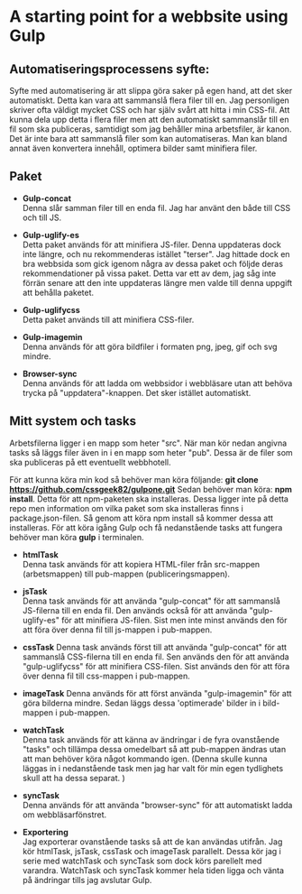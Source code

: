 # A starting point for a webbsite using Gulp

## Automatiseringsprocessens syfte:
Syfte med automatisering är att slippa göra saker på egen hand, att det sker automatiskt. Detta kan vara att sammanslå flera filer till en. Jag personligen skriver ofta väldigt mycket CSS och har själv svårt att hitta i min CSS-fil. Att kunna dela upp detta i flera filer men att den automatiskt sammanslår till en fil som ska publiceras, samtidigt som jag behåller mina arbetsfiler, är kanon. Det är inte bara att sammanslå filer som kan automatiseras. Man kan bland annat även konvertera innehåll, optimera bilder samt minifiera filer. 

## Paket
* **Gulp-concat**  
Denna slår samman filer till en enda fil. Jag har använt den både till CSS och till JS. 

* **Gulp-uglify-es**  
Detta paket används för att minifiera JS-filer. Denna uppdateras dock inte längre, och nu rekommenderas istället "terser". Jag hittade dock en bra webbsida som gick igenom några av dessa paket och följde deras rekommendationer på vissa paket. Detta var ett av dem, jag såg inte förrän senare att den inte uppdateras längre men valde till denna uppgift att behålla paketet. 

* **Gulp-uglifycss**  
Detta paket används till att minifiera CSS-filer. 

* **Gulp-imagemin**  
Denna används för att göra bildfiler i formaten png, jpeg, gif och svg mindre. 

* **Browser-sync**  
Denna används för att ladda om webbsidor i webbläsare utan att behöva trycka på "uppdatera"-knappen. Det sker istället automatiskt. 

## Mitt system och tasks
Arbetsfilerna ligger i en mapp som heter "src". När man kör nedan angivna tasks så läggs filer även in i en mapp som heter "pub". Dessa är de filer som ska publiceras på ett eventuellt webbhotell. 

För att kunna köra min kod så behöver man köra följande: **git clone https://github.com/cssgeek82/gulpone.git**
Sedan behöver man köra: **npm install**. Detta för att npm-paketen ska installeras. Dessa ligger inte på detta repo men information om vilka paket som ska installeras finns i package.json-filen. Så genom att köra npm install så kommer dessa att installeras. 
För att köra igång Gulp och få nedanstående tasks att fungera behöver man köra **gulp** i terminalen. 

* **htmlTask**  
Denna task används för att kopiera HTML-filer från src-mappen (arbetsmappen) till pub-mappen (publiceringsmappen). 

* **jsTask**  
Denna task används för att använda "gulp-concat" för att sammanslå JS-filerna till en enda fil. Den används också för att använda "gulp-uglify-es" för att minifiera JS-filen. Sist men inte minst används den för att föra över denna fil till js-mappen i pub-mappen. 

* **cssTask**
Denna task används först till att använda "gulp-concat" för att sammanslå CSS-filerna till en enda fil. Sen  används den för att använda "gulp-uglifycss" för att minifiera CSS-filen. Sist används den för att föra över denna fil till css-mappen i pub-mappen.

* **imageTask**
Denna används för att först använda "gulp-imagemin" för att göra bilderna mindre. Sedan läggs dessa 'optimerade' bilder in i bild-mappen i pub-mappen. 

* **watchTask**  
Denna task används för att känna av ändringar i de fyra ovanstående "tasks" och tillämpa dessa omedelbart så att pub-mappen ändras utan att man behöver köra något kommando igen. (Denna skulle kunna läggas in i nedanstående task men jag har valt för min egen tydlighets skull att ha dessa separat. )

* **syncTask**  
Denna används för att använda "browser-sync" för att automatiskt ladda om webbläsarfönstret. 

* **Exportering**  
Jag exporterar ovanstående tasks så att de kan användas utifrån. Jag kör htmlTask, jsTask, cssTask och imageTask parallelt. Dessa kör jag i serie med watchTask och syncTask som dock körs parellelt med varandra. WatchTask och syncTask kommer hela tiden ligga och vänta på ändringar tills jag avslutar Gulp. 

